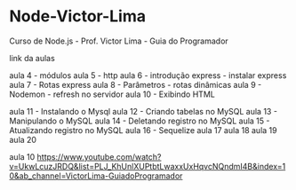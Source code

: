 # Node-Victor-Lima
Curso de Node.js - Prof. Victor Lima - Guia do Programador


link da aulas

aula 4 - módulos
aula 5 - http
aula 6 - introdução express - instalar express
aula 7 - Rotas express
aula 8 - Parâmetros - rotas dinâmicas
aula 9 - Nodemon - refresh no servidor
aula 10 - Exibindo HTML

aula 11 - Instalando o Mysql
aula 12 - Criando tabelas no MySQL
aula 13 - Manipulando o MySQL 
aula 14 - Deletando registro no MySQL
aula 15 - Atualizando registro no MySQL
aula 16 - Sequelize
aula 17
aula 18 
aula 19
aula 20









aula 10
https://www.youtube.com/watch?v=UkwLcuzJRDQ&list=PLJ_KhUnlXUPtbtLwaxxUxHqvcNQndmI4B&index=10&ab_channel=VictorLima-GuiadoProgramador
